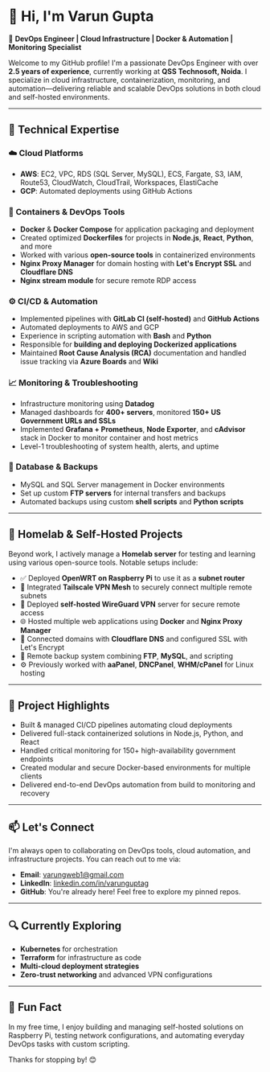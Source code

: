 # 👋 Hi, I'm Varun Gupta

🚀 **DevOps Engineer | Cloud Infrastructure | Docker & Automation | Monitoring Specialist**

Welcome to my GitHub profile! I'm a passionate DevOps Engineer with over **2.5 years of experience**, currently working at **QSS Technosoft, Noida**. I specialize in cloud infrastructure, containerization, monitoring, and automation—delivering reliable and scalable DevOps solutions in both cloud and self-hosted environments.

---

## 🔧 Technical Expertise

### ☁️ Cloud Platforms
- **AWS**: EC2, VPC, RDS (SQL Server, MySQL), ECS, Fargate, S3, IAM, Route53, CloudWatch, CloudTrail, Workspaces, ElastiCache
- **GCP**: Automated deployments using GitHub Actions

### 🐳 Containers & DevOps Tools
- **Docker** & **Docker Compose** for application packaging and deployment
- Created optimized **Dockerfiles** for projects in **Node.js**, **React**, **Python**, and more
- Worked with various **open-source tools** in containerized environments
- **Nginx Proxy Manager** for domain hosting with **Let's Encrypt SSL** and **Cloudflare DNS**
- **Nginx stream module** for secure remote RDP access

### ⚙️ CI/CD & Automation
- Implemented pipelines with **GitLab CI (self-hosted)** and **GitHub Actions**
- Automated deployments to AWS and GCP
- Experience in scripting automation with **Bash** and **Python**
- Responsible for **building and deploying Dockerized applications**
- Maintained **Root Cause Analysis (RCA)** documentation and handled issue tracking via **Azure Boards** and **Wiki**

### 📈 Monitoring & Troubleshooting
- Infrastructure monitoring using **Datadog**
- Managed dashboards for **400+ servers**, monitored **150+ US Government URLs and SSLs**
- Implemented **Grafana + Prometheus**, **Node Exporter**, and **cAdvisor** stack in Docker to monitor container and host metrics
- Level-1 troubleshooting of system health, alerts, and uptime

### 🧪 Database & Backups
- MySQL and SQL Server management in Docker environments
- Set up custom **FTP servers** for internal transfers and backups
- Automated backups using custom **shell scripts** and **Python scripts**

---

## 🧪 Homelab & Self-Hosted Projects

Beyond work, I actively manage a **Homelab server** for testing and learning using various open-source tools. Notable setups include:

- ✅ Deployed **OpenWRT on Raspberry Pi** to use it as a **subnet router**
- 🔗 Integrated **Tailscale VPN Mesh** to securely connect multiple remote subnets
- 🔐 Deployed **self-hosted WireGuard VPN** server for secure remote access
- 🌐 Hosted multiple web applications using **Docker** and **Nginx Proxy Manager**
- 📡 Connected domains with **Cloudflare DNS** and configured SSL with Let's Encrypt
- 💾 Remote backup system combining **FTP**, **MySQL**, and scripting
- ⚙️ Previously worked with **aaPanel**, **DNCPanel**, **WHM/cPanel** for Linux hosting

---

## 📌 Project Highlights

- Built & managed CI/CD pipelines automating cloud deployments
- Delivered full-stack containerized solutions in Node.js, Python, and React
- Handled critical monitoring for 150+ high-availability government endpoints
- Created modular and secure Docker-based environments for multiple clients
- Delivered end-to-end DevOps automation from build to monitoring and recovery

---

## 📫 Let's Connect

I'm always open to collaborating on DevOps tools, cloud automation, and infrastructure projects. You can reach out to me via:

- **Email**: varungweb1@gmail.com
- **LinkedIn**: [linkedin.com/in/varunguptag](https://www.linkedin.com/in/varunguptag/)
- **GitHub**: You're already here! Feel free to explore my pinned repos.

---

## 🔍 Currently Exploring

- **Kubernetes** for orchestration
- **Terraform** for infrastructure as code
- **Multi-cloud deployment strategies**
- **Zero-trust networking** and advanced VPN configurations

---

## 💬 Fun Fact

In my free time, I enjoy building and managing self-hosted solutions on Raspberry Pi, testing network configurations, and automating everyday DevOps tasks with custom scripting.

Thanks for stopping by! 😊
